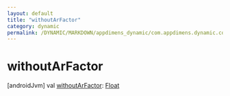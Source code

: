 ```yaml
---
layout: default
title: "withoutArFactor"
category: dynamic
permalink: /DYNAMIC/MARKDOWN/appdimens_dynamic/com.appdimens.dynamic.code/-screen-adjustment-factors/without-ar-factor.html
---
```


# withoutArFactor

[androidJvm]
val [withoutArFactor](without-ar-factor.md): [Float](https://kotlinlang.org/api/core/kotlin-stdlib/kotlin/-float/index.html)